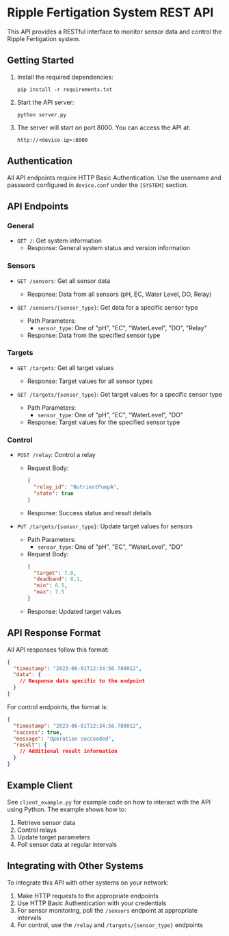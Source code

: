 # Ripple Fertigation System REST API

This API provides a RESTful interface to monitor sensor data and control the Ripple Fertigation system.

## Getting Started

1. Install the required dependencies:
   ```
   pip install -r requirements.txt
   ```

2. Start the API server:
   ```
   python server.py
   ```

3. The server will start on port 8000. You can access the API at:
   ```
   http://<device-ip>:8000
   ```

## Authentication

All API endpoints require HTTP Basic Authentication. Use the username and password configured in `device.conf` under the `[SYSTEM]` section.

## API Endpoints

### General

- `GET /`: Get system information
  - Response: General system status and version information

### Sensors

- `GET /sensors`: Get all sensor data
  - Response: Data from all sensors (pH, EC, Water Level, DO, Relay)

- `GET /sensors/{sensor_type}`: Get data for a specific sensor type
  - Path Parameters:
    - `sensor_type`: One of "pH", "EC", "WaterLevel", "DO", "Relay"
  - Response: Data from the specified sensor type

### Targets

- `GET /targets`: Get all target values
  - Response: Target values for all sensor types

- `GET /targets/{sensor_type}`: Get target values for a specific sensor type
  - Path Parameters:
    - `sensor_type`: One of "pH", "EC", "WaterLevel", "DO"
  - Response: Target values for the specified sensor type

### Control

- `POST /relay`: Control a relay
  - Request Body:
    ```json
    {
      "relay_id": "NutrientPumpA", 
      "state": true
    }
    ```
  - Response: Success status and result details

- `PUT /targets/{sensor_type}`: Update target values for sensors
  - Path Parameters:
    - `sensor_type`: One of "pH", "EC", "WaterLevel", "DO"
  - Request Body:
    ```json
    {
      "target": 7.0,
      "deadband": 0.1,
      "min": 6.5,
      "max": 7.5
    }
    ```
  - Response: Updated target values

## API Response Format

All API responses follow this format:
```json
{
  "timestamp": "2023-06-01T12:34:56.789012",
  "data": {
    // Response data specific to the endpoint
  }
}
```

For control endpoints, the format is:
```json
{
  "timestamp": "2023-06-01T12:34:56.789012",
  "success": true,
  "message": "Operation succeeded",
  "result": {
    // Additional result information
  }
}
```

## Example Client

See `client_example.py` for example code on how to interact with the API using Python. The example shows how to:

1. Retrieve sensor data
2. Control relays
3. Update target parameters
4. Poll sensor data at regular intervals

## Integrating with Other Systems

To integrate this API with other systems on your network:

1. Make HTTP requests to the appropriate endpoints
2. Use HTTP Basic Authentication with your credentials
3. For sensor monitoring, poll the `/sensors` endpoint at appropriate intervals
4. For control, use the `/relay` and `/targets/{sensor_type}` endpoints 